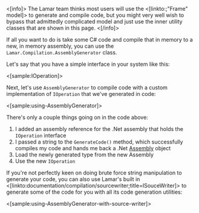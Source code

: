 <!--title:Compiling Code with AssemblyGenerator-->

<[info]>
The Lamar team thinks most users will use the <[linkto:;"Frame" model]> to generate and compile code, but you
might very well wish to bypass that admittedly complicated model and just use the inner utility classes
that are shown in this page.
<[/info]>

If all you want to do is take some C# code and compile that in memory to a new, in memory assembly, you can use
the `Lamar.Compilation.AssemblyGenerator` class.

Let's say that you have a simple interface in your system like this:

<[sample:IOperation]>

Next, let's use `AssemblyGenerator` to compile code with a custom implementation of `IOperation` that we've generated
in code:

<[sample:using-AssemblyGenerator]>

There's only a couple things going on in the code above:

1. I added an assembly reference for the .Net assembly that holds the `IOperation` interface
1. I passed a string to the `GenerateCode()` method, which successfully compiles my code and hands me back a .Net [Assembly](https://msdn.microsoft.com/en-us/library/system.reflection.assembly(v=vs.110).aspx) object
1. Load the newly generated type from the new Assembly
1. Use the new `IOperation`

If you're not perfectly keen on doing brute force string manipulation to generate your code, you can
also use Lamar's built in <[linkto:documentation/compilation/sourcewriter;title=ISouceWriter]> to generate some of the code for you with 
all its code generation utilities:

<[sample:using-AssemblyGenerator-with-source-writer]>